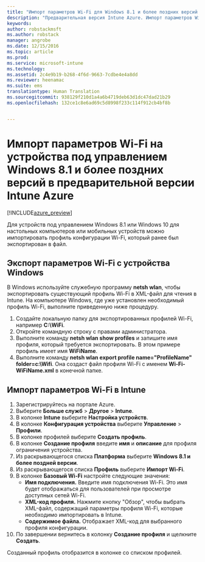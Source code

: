 ```yaml
---
title: "Импорт параметров Wi-Fi для Windows 8.1 и более поздних версий | Предварительная версия Intune Azure | Документация Майкрософт"
description: "Предварительная версия Intune Azure. Импорт параметров Wi-Fi из Windows в профиль Wi-Fi в Intune."
keywords: 
author: robstackmsft
ms.author: robstack
manager: angrobe
ms.date: 12/15/2016
ms.topic: article
ms.prod: 
ms.service: microsoft-intune
ms.technology: 
ms.assetid: 2c4e9b19-b268-4f6d-9663-7cdbe4e4a8dd
ms.reviewer: heenamac
ms.suite: ems
translationtype: Human Translation
ms.sourcegitcommit: 938129f210d1a4a6b4719deb63d1dc47dad21b29
ms.openlocfilehash: 132ce1c8e6ad69c5d8998f233c114f912cb4bf8b


---
```


# <a name="how-to-import-wi-fi-settings-for-windows-81-and-later-devices-in-intune-azure-preview"></a>Импорт параметров Wi-Fi на устройства под управлением Windows 8.1 и более поздних версий в предварительной версии Intune Azure

[!INCLUDE[azure_preview](../includes/azure_preview.md)]

Для устройств под управлением Windows 8.1 или Windows 10 для настольных компьютеров или мобильных устройств можно импортировать профиль конфигурации Wi-Fi, который ранее был экспортирован в файл.

## <a name="export-wi-fi-settings-from-a-windows-device"></a>Экспорт параметров Wi-Fi с устройства Windows

В Windows используйте служебную программу **netsh wlan**, чтобы экспортировать существующий профиль Wi-Fi в XML-файл для чтения в Intune. На компьютере Windows, где уже установлен необходимый профиль Wi-Fi, выполните приведенную ниже процедуру.
1. Создайте локальную папку для экспортированных профилей Wi-Fi, например **С:\WiFi**.
1. Откройте командную строку с правами администратора.
1. Выполните команду **netsh wlan show profiles** и запишите имя профиля, который требуется экспортировать. В этом примере профиль имеет имя **WiFiName**.
1. Выполните команду **netsh wlan export profile name="ProfileName" folder=c:\Wifi**. Она создаст файл профиля Wi-Fi с именем **Wi-Fi-WiFiName.xml** в конечной папке.

## <a name="import-the-wi-fi-settings-into-intune"></a>Импорт параметров Wi-Fi в Intune

1. Зарегистрируйтесь на портале Azure.
2. Выберите **Больше служб** > **Другое** > **Intune**.
3. В колонке **Intune** выберите **Настройка устройств**.
2. В колонке **Конфигурация устройства** выберите **Управление** > **Профили**.
3. В колонке профилей выберите **Создать профиль**.
4. В колонке **Создание профиля** введите **имя** и **описание** для профиля ограничения устройства.
5. Из раскрывающегося списка **Платформа** выберите **Windows 8.1 и более поздней версии**.
6. Из раскрывающегося списка **Профиль** выберите **Импорт Wi-Fi**.
7. В колонке **Базовый Wi-Fi** настройте следующие значения:
    - **Имя подключения.** Введите имя подключения Wi-Fi. Это имя будет отображаться для пользователей при просмотре доступных сетей Wi-Fi.
    - **XML-код профиля.** Нажмите кнопку "Обзор", чтобы выбрать XML-файл, содержащий параметры профиля Wi-Fi, которые необходимо импортировать в Intune.
    - **Содержимое файла.** Отображает XML-код для выбранного профиля конфигурации.
8. По завершении вернитесь в колонку **Создание профиля** и щелкните **Создать**.

Созданный профиль отобразится в колонке со списком профилей.



<!--HONumber=Feb17_HO1-->


